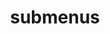 ---
layout: page
title: submenus
nav: false #true
nav_order: 8
dropdown: false #true
children:
    - title: publications
      permalink: /publications/
    - title: divider
    - title: projects
      permalink: /projects/
    - title: divider
    - title: blog
      permalink: /blog/
---